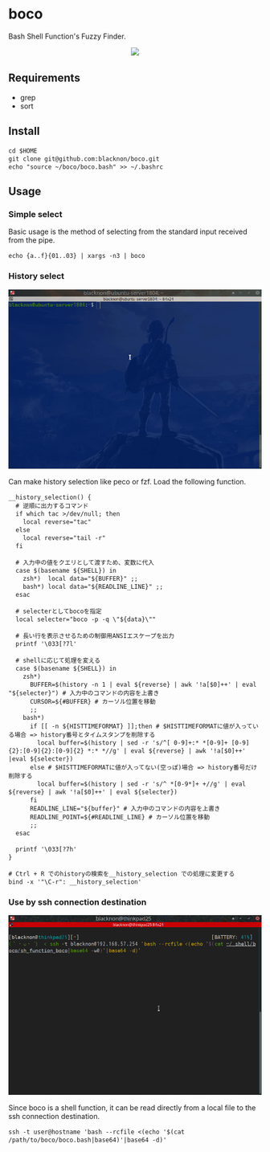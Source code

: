 boco
====

Bash Shell Function's Fuzzy Finder.

<p align="center">
<img src="./img/boco.gif" />
</p>


## Requirements

- grep
- sort

## Install

    cd $HOME
    git clone git@github.com:blacknon/boco.git
    echo "source ~/boco/boco.bash" >> ~/.bashrc

## Usage

### Simple select

Basic usage is the method of selecting from the standard input received from the pipe.

    echo {a..f}{01..03} | xargs -n3 | boco

### History select

<p align="center">
<img src="./img/boco_history.gif" />
</p>


Can make history selection like peco or fzf. Load the following function.

    __history_selection() {
      # 逆順に出力するコマンド
      if which tac >/dev/null; then
        local reverse="tac"
      else
        local reverse="tail -r"
      fi

      # 入力中の値をクエリとして渡すため、変数に代入
      case $(basename ${SHELL}) in
        zsh*)  local data="${BUFFER}" ;;
        bash*) local data="${READLINE_LINE}" ;;
      esac

      # selecterとしてbocoを指定
      local selecter="boco -p -q \"${data}\""

      # 長い行を表示させるための制御用ANSIエスケープを出力
      printf '\033[?7l'

      # shellに応じて処理を変える
      case $(basename ${SHELL}) in
        zsh*)
          BUFFER=$(history -n 1 | eval ${reverse} | awk '!a[$0]++' | eval "${selecter}") # 入力中のコマンドの内容を上書き
          CURSOR=${#BUFFER} # カーソル位置を移動
          ;;
        bash*)
          if [[ -n ${HISTTIMEFORMAT} ]];then # $HISTTIMEFORMATに値が入っている場合 => history番号とタイムスタンプを削除する
            local buffer=$(history | sed -r 's/^[ 0-9]+:* *[0-9]+ [0-9]{2}:[0-9]{2}:[0-9]{2} *:* *//g' | eval ${reverse} | awk '!a[$0]++' |eval ${selecter})
          else # $HISTTIMEFORMATに値が入ってない(空っぽ)場合 => history番号だけ削除する
            local buffer=$(history | sed -r 's/^ *[0-9*]+ +//g' | eval ${reverse} | awk '!a[$0]++' | eval ${selecter})
          fi
          READLINE_LINE="${buffer}" # 入力中のコマンドの内容を上書き
          READLINE_POINT=${#READLINE_LINE} # カーソル位置を移動
          ;;
      esac

      printf '\033[?7h'
    }

    # Ctrl + R でのhistoryの検索を__history_selection での処理に変更する
    bind -x '"\C-r": __history_selection'

### Use by ssh connection destination

<p align="center">
<img src="./img/boco_ssh.gif" />
</p>

Since boco is a shell function, it can be read directly from a local file to the ssh connection destination.

    ssh -t user@hostname 'bash --rcfile <(echo '$(cat /path/to/boco/boco.bash|base64)'|base64 -d)'
